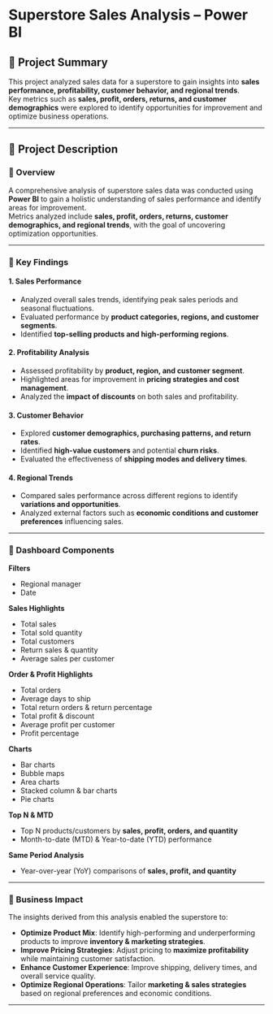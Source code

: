 # Superstore Sales Analysis – Power BI

## 📌 Project Summary
This project analyzed sales data for a superstore to gain insights into **sales performance, profitability, customer behavior, and regional trends**.  
Key metrics such as **sales, profit, orders, returns, and customer demographics** were explored to identify opportunities for improvement and optimize business operations.

---

## 📖 Project Description

### 🔹 Overview
A comprehensive analysis of superstore sales data was conducted using **Power BI** to gain a holistic understanding of sales performance and identify areas for improvement.  
Metrics analyzed include **sales, profit, orders, returns, customer demographics, and regional trends**, with the goal of uncovering optimization opportunities.

---

### 🔹 Key Findings

#### 1. Sales Performance
- Analyzed overall sales trends, identifying peak sales periods and seasonal fluctuations.  
- Evaluated performance by **product categories, regions, and customer segments**.  
- Identified **top-selling products and high-performing regions**.

#### 2. Profitability Analysis
- Assessed profitability by **product, region, and customer segment**.  
- Highlighted areas for improvement in **pricing strategies and cost management**.  
- Analyzed the **impact of discounts** on both sales and profitability.  

#### 3. Customer Behavior
- Explored **customer demographics, purchasing patterns, and return rates**.  
- Identified **high-value customers** and potential **churn risks**.  
- Evaluated the effectiveness of **shipping modes and delivery times**.  

#### 4. Regional Trends
- Compared sales performance across different regions to identify **variations and opportunities**.  
- Analyzed external factors such as **economic conditions and customer preferences** influencing sales.  

---

### 🔹 Dashboard Components

**Filters**
- Regional manager  
- Date  

**Sales Highlights**
- Total sales  
- Total sold quantity  
- Total customers  
- Return sales & quantity  
- Average sales per customer  

**Order & Profit Highlights**
- Total orders  
- Average days to ship  
- Total return orders & return percentage  
- Total profit & discount  
- Average profit per customer  
- Profit percentage  

**Charts**
- Bar charts  
- Bubble maps  
- Area charts  
- Stacked column & bar charts  
- Pie charts  

**Top N & MTD**
- Top N products/customers by **sales, profit, orders, and quantity**  
- Month-to-date (MTD) & Year-to-date (YTD) performance  

**Same Period Analysis**
- Year-over-year (YoY) comparisons of **sales, profit, and quantity**  

---

### 🔹 Business Impact

The insights derived from this analysis enabled the superstore to:

- **Optimize Product Mix**: Identify high-performing and underperforming products to improve **inventory & marketing strategies**.  
- **Improve Pricing Strategies**: Adjust pricing to **maximize profitability** while maintaining customer satisfaction.  
- **Enhance Customer Experience**: Improve shipping, delivery times, and overall service quality.  
- **Optimize Regional Operations**: Tailor **marketing & sales strategies** based on regional preferences and economic conditions.  

---

